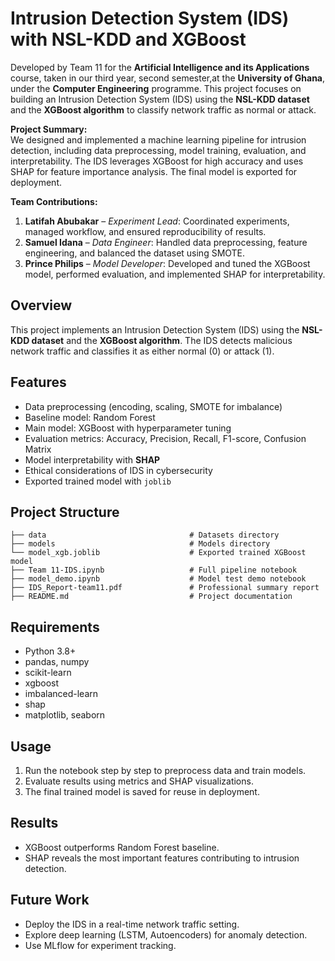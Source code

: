 # Intrusion Detection System (IDS) with NSL-KDD and XGBoost
Developed by Team 11 for the **Artificial Intelligence and its Applications** course, taken in our third year, second semester,at the **University of Ghana**, under the **Computer Engineering** programme.
This project focuses on building an Intrusion Detection System (IDS) using the **NSL-KDD dataset** and the **XGBoost algorithm** to classify network traffic as normal or attack.

**Project Summary:**  
We designed and implemented a machine learning pipeline for intrusion detection, including data preprocessing, model training, evaluation, and interpretability. The IDS leverages XGBoost for high accuracy and uses SHAP for feature importance analysis. The final model is exported for deployment.

**Team Contributions:**  
1. **Latifah Abubakar** – _Experiment Lead_: Coordinated experiments, managed workflow, and ensured reproducibility of results.  
2. **Samuel Idana** – _Data Engineer_: Handled data preprocessing, feature engineering, and balanced the dataset using SMOTE.  
3. **Prince Philips** – _Model Developer_: Developed and tuned the XGBoost model, performed evaluation, and implemented SHAP for interpretability.


##  Overview
This project implements an Intrusion Detection System (IDS) using the **NSL-KDD dataset** and the **XGBoost algorithm**. 
The IDS detects malicious network traffic and classifies it as either normal (0) or attack (1).

##  Features
- Data preprocessing (encoding, scaling, SMOTE for imbalance)
- Baseline model: Random Forest
- Main model: XGBoost with hyperparameter tuning
- Evaluation metrics: Accuracy, Precision, Recall, F1-score, Confusion Matrix
- Model interpretability with **SHAP**
- Ethical considerations of IDS in cybersecurity
- Exported trained model with `joblib`

##  Project Structure
```
├── data                                # Datasets directory
├── models                              # Models directory
└── model_xgb.joblib                    # Exported trained XGBoost model
├── Team 11-IDS.ipynb                   # Full pipeline notebook
├── model_demo.ipynb                    # Model test demo notebook
├── IDS_Report-team11.pdf               # Professional summary report
├── README.md                           # Project documentation

```

##  Requirements
- Python 3.8+
- pandas, numpy
- scikit-learn
- xgboost
- imbalanced-learn
- shap
- matplotlib, seaborn

##  Usage
1. Run the notebook step by step to preprocess data and train models.
2. Evaluate results using metrics and SHAP visualizations.
3. The final trained model is saved for reuse in deployment.

##  Results
- XGBoost outperforms Random Forest baseline.
- SHAP reveals the most important features contributing to intrusion detection.

##  Future Work
- Deploy the IDS in a real-time network traffic setting.
- Explore deep learning (LSTM, Autoencoders) for anomaly detection.
- Use MLflow for experiment tracking.


